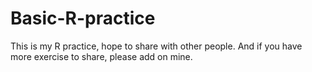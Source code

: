 # Basic-R-practice
This is my R practice, hope to share with other people. And if you have more exercise to share, please add on mine.
